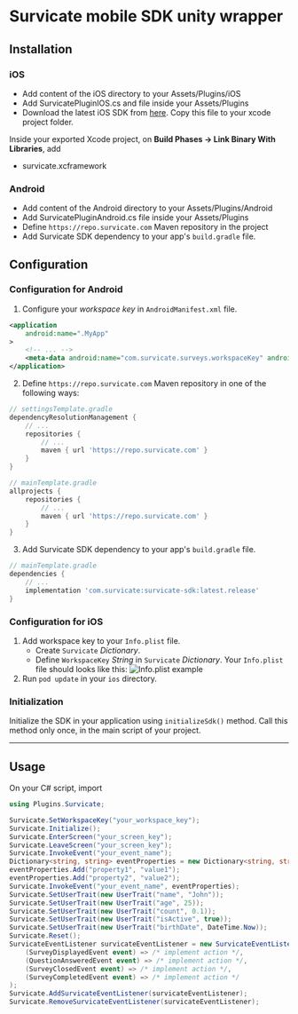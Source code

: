 # Survicate mobile SDK unity wrapper

## Installation

### iOS

- Add content of the iOS directory to your Assets/Plugins/iOS
- Add SurvicatePluginIOS.cs and file inside your Assets/Plugins
- Download the latest iOS SDK from [here](https://repo.survicate.com/latest/ios/Survicate.zip). Copy this file to your xcode project folder.

Inside your exported Xcode project, on **Build Phases -> Link Binary With Libraries**, add

- survicate.xcframework

### Android

- Add content of the Android directory to your Assets/Plugins/Android
- Add SurvicatePluginAndroid.cs file inside your Assets/Plugins
- Define `https://repo.survicate.com` Maven repository in the project
- Add Survicate SDK dependency to your app's `build.gradle` file.

## Configuration

### Configuration for Android

1. Configure your *workspace key* in `AndroidManifest.xml` file.

```xml {{title: 'AndroidManifest.xml'}}
<application
    android:name=".MyApp"
>
    <!-- ... -->
    <meta-data android:name="com.survicate.surveys.workspaceKey" android:value="YOUR_WORKSPACE_KEY"/>
</application>
```

2. Define `https://repo.survicate.com` Maven repository in one of the following ways:

```groovy
// settingsTemplate.gradle
dependencyResolutionManagement {
    // ...
    repositories {
        // ...
        maven { url 'https://repo.survicate.com' }
    }
}
```

```groovy
// mainTemplate.gradle
allprojects {
    repositories {
        // ...
        maven { url 'https://repo.survicate.com' }
    }
}
```

3. Add Survicate SDK dependency to your app's `build.gradle` file.

```groovy
// mainTemplate.gradle
dependencies {
    // ...
    implementation 'com.survicate:survicate-sdk:latest.release'
}
```

### Configuration for iOS

1. Add workspace key to your `Info.plist` file.
   - Create `Survicate` *Dictionary*.
   - Define `WorkspaceKey` *String* in `Survicate` *Dictionary*.
   Your `Info.plist` file should looks like this:
   ![Info.plist example](/ios-infoplist.png)
2. Run `pod update` in your `ios` directory.

### Initialization

Initialize the SDK in your application using `initializeSdk()` method. Call this method only once, in the main script of your project.

---

## Usage

On your C# script, import

```csharp
using Plugins.Survicate;

Survicate.SetWorkspaceKey("your_workspace_key");
Survicate.Initialize();
Survicate.EnterScreen("your_screen_key");
Survicate.LeaveScreen("your_screen_key");
Survicate.InvokeEvent("your_event_name");
Dictionary<string, string> eventProperties = new Dictionary<string, string>();
eventProperties.Add("property1", "value1");
eventProperties.Add("property2", "value2");
Survicate.InvokeEvent("your_event_name", eventProperties);
Survicate.SetUserTrait(new UserTrait("name", "John"));
Survicate.SetUserTrait(new UserTrait("age", 25));
Survicate.SetUserTrait(new UserTrait("count", 0.1));
Survicate.SetUserTrait(new UserTrait("isActive", true));
Survicate.SetUserTrait(new UserTrait("birthDate", DateTime.Now));
Survicate.Reset();
SurvicateEventListener survicateEventListener = new SurvicateEventListener(
    (SurveyDisplayedEvent event) => /* implement action */,
    (QuestionAnsweredEvent event) => /* implement action */,
    (SurveyClosedEvent event) => /* implement action */,
    (SurveyCompletedEvent event) => /* implement action */
);
Survicate.AddSurvicateEventListener(survicateEventListener);
Survicate.RemoveSurvicateEventListener(survicateEventListener);
```